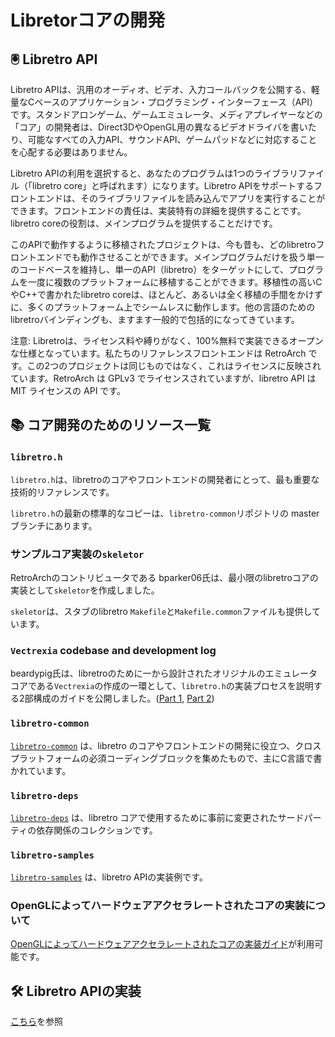 # Libretorコアの開発

## 🖲 Libretro API

Libretro APIは、汎用のオーディオ、ビデオ、入力コールバックを公開する、軽量なCベースのアプリケーション・プログラミング・インターフェース（API）です。スタンドアロンゲーム、ゲームエミュレータ、メディアプレイヤーなどの「コア」の開発者は、Direct3DやOpenGL用の異なるビデオドライバを書いたり、可能なすべての入力API、サウンドAPI、ゲームパッドなどに対応することを心配する必要はありません。

Libretro APIの利用を選択すると、あなたのプログラムは1つのライブラリファイル（「libretro core」と呼ばれます）になります。Libretro APIをサポートするフロントエンドは、そのライブラリファイルを読み込んでアプリを実行することができます。フロントエンドの責任は、実装特有の詳細を提供することです。libretro coreの役割は、メインプログラムを提供することだけです。

このAPIで動作するように移植されたプロジェクトは、今も昔も、どのlibretroフロントエンドでも動作させることができます。メインプログラムだけを扱う単一のコードベースを維持し、単一のAPI（libretro）をターゲットにして、プログラムを一度に複数のプラットフォームに移植することができます。移植性の高いCやC++で書かれたlibretro coreは、ほとんど、あるいは全く移植の手間をかけずに、多くのプラットフォーム上でシームレスに動作します。他の言語のためのlibretroバインディングも、ますます一般的で包括的になってきています。

注意: Libretroは、ライセンス料や縛りがなく、100%無料で実装できるオープンな仕様となっています。私たちのリファレンスフロントエンドは RetroArch です。この2つのプロジェクトは同じものではなく、これはライセンスに反映されています。RetroArch は GPLv3 でライセンスされていますが、libretro API は MIT ライセンスの API です。

## 📚 コア開発のためのリソース一覧

### `libretro.h`

`libretro.h`は、libretroのコアやフロントエンドの開発者にとって、最も重要な技術的リファレンスです。

`libretro.h`の最新の標準的なコピーは、`libretro-common`リポジトリの masterブランチにあります。

### サンプルコア実装の`skeletor`

RetroArchのコントリビュータである bparker06氏は、最小限のlibretroコアの実装として`skeletor`を作成しました。

`skeletor`は、スタブのlibretro `Makefile`と`Makefile.common`ファイルも提供しています。

### `Vectrexia` codebase and development log

beardypig氏は、libretroのために一から設計されたオリジナルのエミュレータコアである`Vectrexia`の作成の一環として、`libretro.h`の実装プロセスを説明する2部構成のガイドを公開しました。([Part 1](https://web.archive.org/web/20190219134430/http://www.beardypig.com/2016/01/15/emulator-build-along-1/), [Part 2](https://web.archive.org/web/20190219134028/http://www.beardypig.com/2016/01/22/emulator-build-along-2/))

### `libretro-common`

[`libretro-common`](https://github.com/libretro/libretro-common/) は、libretro のコアやフロントエンドの開発に役立つ、クロスプラットフォームの必須コーディングブロックを集めたもので、主にC言語で書かれています。

### `libretro-deps`

[`libretro-deps`](https://github.com/libretro/libretro-deps/) は、libretro コアで使用するために事前に変更されたサードパーティの依存関係のコレクションです。

### `libretro-samples`

[`libretro-samples`](https://github.com/libretro/libretro-samples) は、libretro APIの実装例です。

### OpenGLによってハードウェアアクセラレートされたコアの実装について

[OpenGLによってハードウェアアクセラレートされたコアの実装ガイド](https://github.com/libretro/docs/blob/952b6f0343995e6910b7840b0d415c508f366c9a/docs/development/cores/opengl-cores.md)が利用可能です。

## 🛠 Libretro APIの実装

[こちら](implementing-the-api.md)を参照

